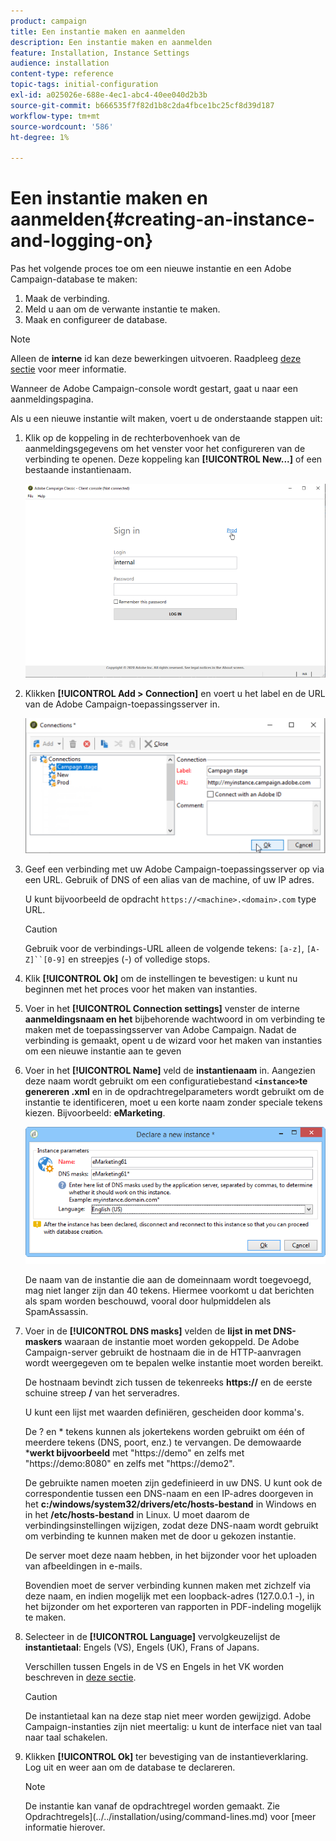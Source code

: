 ```yaml
---
product: campaign
title: Een instantie maken en aanmelden
description: Een instantie maken en aanmelden
feature: Installation, Instance Settings
audience: installation
content-type: reference
topic-tags: initial-configuration
exl-id: a025026e-688e-4ec1-abc4-40ee040d2b3b
source-git-commit: b666535f7f82d1b8c2da4fbce1bc25cf8d39d187
workflow-type: tm+mt
source-wordcount: '586'
ht-degree: 1%

---
```


# Een instantie maken en aanmelden{#creating-an-instance-and-logging-on}



Pas het volgende proces toe om een nieuwe instantie en een Adobe Campaign-database te maken:

1. Maak de verbinding.
1. Meld u aan om de verwante instantie te maken.
1. Maak en configureer de database.

>[!NOTE]
>
>Alleen de **interne** id kan deze bewerkingen uitvoeren. Raadpleeg [deze sectie](../../installation/using/configuring-campaign-server.md#internal-identifier) voor meer informatie.

Wanneer de Adobe Campaign-console wordt gestart, gaat u naar een aanmeldingspagina.

Als u een nieuwe instantie wilt maken, voert u de onderstaande stappen uit:

1. Klik op de koppeling in de rechterbovenhoek van de aanmeldingsgegevens om het venster voor het configureren van de verbinding te openen. Deze koppeling kan **[!UICONTROL New...]** of een bestaande instantienaam.

   ![](assets/s_ncs_install_define_connection_01.png)

1. Klikken **[!UICONTROL Add > Connection]** en voert u het label en de URL van de Adobe Campaign-toepassingsserver in.

   ![](assets/s_ncs_install_define_connection_02.png)

1. Geef een verbinding met uw Adobe Campaign-toepassingsserver op via een URL. Gebruik of DNS of een alias van de machine, of uw IP adres.

   U kunt bijvoorbeeld de opdracht `https://<machine>.<domain>.com` type URL.

   >[!CAUTION]
   >
   >Gebruik voor de verbindings-URL alleen de volgende tekens: `[a-z]`, `[A-Z]``[0-9]` en streepjes (-) of volledige stops.

1. Klik **[!UICONTROL Ok]** om de instellingen te bevestigen: u kunt nu beginnen met het proces voor het maken van instanties.
1. Voer in het **[!UICONTROL Connection settings]** venster de interne **aanmeldingsnaam en het** bijbehorende wachtwoord in om verbinding te maken met de toepassingsserver van Adobe Campaign. Nadat de verbinding is gemaakt, opent u de wizard voor het maken van instanties om een nieuwe instantie aan te geven
1. Voer in het **[!UICONTROL Name]** veld de **instantienaam** in. Aangezien deze naam wordt gebruikt om een configuratiebestand **`<instance>`te genereren .xml** en in de opdrachtregelparameters wordt gebruikt om de instantie te identificeren, moet u een korte naam zonder speciale tekens kiezen. Bijvoorbeeld: **eMarketing**.

   ![](assets/s_ncs_install_create_instance.png)

   De naam van de instantie die aan de domeinnaam wordt toegevoegd, mag niet langer zijn dan 40 tekens. Hiermee voorkomt u dat berichten als spam worden beschouwd, vooral door hulpmiddelen als SpamAssassin.

1. Voer in de **[!UICONTROL DNS masks]** velden de **lijst in met DNS-maskers** waaraan de instantie moet worden gekoppeld. De Adobe Campaign-server gebruikt de hostnaam die in de HTTP-aanvragen wordt weergegeven om te bepalen welke instantie moet worden bereikt.

   De hostnaam bevindt zich tussen de tekenreeks **https://** en de eerste schuine streep **/** van het serveradres.

   U kunt een lijst met waarden definiëren, gescheiden door komma&#39;s.

   De ? en &#42; tekens kunnen als jokertekens worden gebruikt om één of meerdere tekens (DNS, poort, enz.) te vervangen. De demowaarde &#42;**werkt bijvoorbeeld** met &quot;https://demo&quot; en zelfs met &quot;https://demo:8080&quot; en zelfs met &quot;https://demo2&quot;.

   De gebruikte namen moeten zijn gedefinieerd in uw DNS. U kunt ook de correspondentie tussen een DNS-naam en een IP-adres doorgeven in het **c:/windows/system32/drivers/etc/hosts-bestand** in Windows en in het **/etc/hosts-bestand** in Linux. U moet daarom de verbindingsinstellingen wijzigen, zodat deze DNS-naam wordt gebruikt om verbinding te kunnen maken met de door u gekozen instantie.

   De server moet deze naam hebben, in het bijzonder voor het uploaden van afbeeldingen in e-mails.

   Bovendien moet de server verbinding kunnen maken met zichzelf via deze naam, en indien mogelijk met een loopback-adres (127.0.0.1 -), in het bijzonder om het exporteren van rapporten in PDF-indeling mogelijk te maken.

1. Selecteer in de **[!UICONTROL Language]** vervolgkeuzelijst de **instantietaal**: Engels (VS), Engels (UK), Frans of Japans.

   Verschillen tussen Engels in de VS en Engels in het VK worden beschreven in [deze sectie](../../platform/using/adobe-campaign-workspace.md#date-and-time).

   >[!CAUTION]
   >
   >De instantietaal kan na deze stap niet meer worden gewijzigd. Adobe Campaign-instanties zijn niet meertalig: u kunt de interface niet van taal naar taal schakelen.

1. Klikken **[!UICONTROL Ok]** ter bevestiging van de instantieverklaring. Log uit en weer aan om de database te declareren.

   >[!NOTE]
   >
   >De instantie kan vanaf de opdrachtregel worden gemaakt. Zie Opdrachtregels](../../installation/using/command-lines.md) voor [meer informatie hierover.

